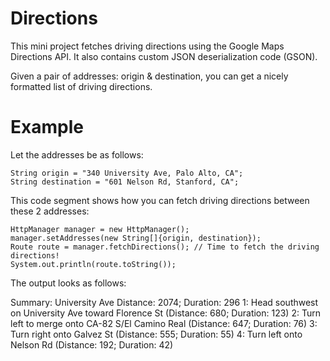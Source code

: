 Directions
==========

This mini project fetches driving directions using the Google Maps Directions API. It also contains custom JSON deserialization code (GSON).

Given a pair of addresses: origin & destination, you can get a nicely formatted list of driving directions.

Example
=======

Let the addresses be as follows:

    String origin = "340 University Ave, Palo Alto, CA";
    String destination = "601 Nelson Rd, Stanford, CA";

This code segment shows how you can fetch driving directions between these 2 addresses:

    HttpManager manager = new HttpManager();
    manager.setAddresses(new String[]{origin, destination});
    Route route = manager.fetchDirections(); // Time to fetch the driving directions!
    System.out.println(route.toString());

The output looks as follows:

Summary: University Ave
Distance: 2074; Duration: 296
1: Head southwest on University Ave toward Florence St (Distance: 680; Duration: 123)
2: Turn left to merge onto CA-82 S/El Camino Real (Distance: 647; Duration: 76)
3: Turn right onto Galvez St (Distance: 555; Duration: 55)
4: Turn left onto Nelson Rd (Distance: 192; Duration: 42)

